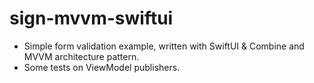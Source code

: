# sign-mvvm-swiftui

* Simple form validation example, written with SwiftUI & Combine and MVVM architecture pattern.
* Some tests on ViewModel publishers.

